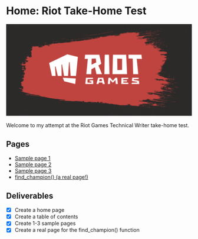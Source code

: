 # Home: Riot Take-Home Test

[![Riot Games](/riot.jpg)](https://www.riotgames.com/en)

Welcome to my attempt at the Riot Games Technical Writer take-home test. 

## Pages

* [Sample page 1](/pages/sample-page-1.md)
* [Sample page 2](/pages/sample-page-2.md)
* [Sample page 3](/pages/sample-page-3.md)
* [find_champion() (a real page!)](/pages/find-champion.md)

## Deliverables

- [x] Create a home page
- [x] Create a table of contents
- [x] Create 1-3 sample pages
- [x] Create a real page for the find_champion() function
